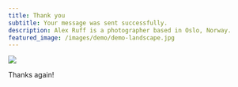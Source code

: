 ```yaml
---
title: Thank you
subtitle: Your message was sent successfully.
description: Alex Ruff is a photographer based in Oslo, Norway.
featured_image: /images/demo/demo-landscape.jpg
---
```


![](/images/demo/about.jpg)

Thanks again!
